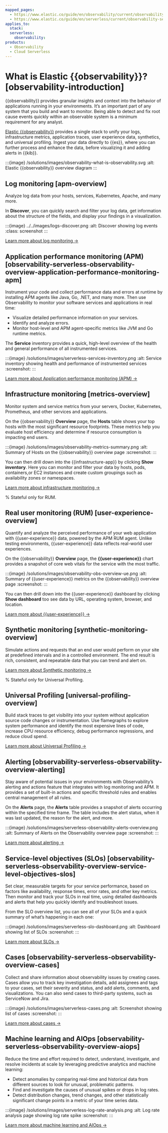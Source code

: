 ```yaml
---
mapped_pages:
  - https://www.elastic.co/guide/en/observability/current/observability-introduction.html
  - https://www.elastic.co/guide/en/serverless/current/observability-serverless-observability-overview.html
applies_to:
  stack:
  serverless:
    observability:
products:
  - Observability
  - Cloud Serverless
---
```


# What is Elastic {{observability}}? [observability-introduction]

{{observability}} provides granular insights and context into the behavior of applications running in your environments. It’s an important part of any system that you build and want to monitor. Being able to detect and fix root cause events quickly within an observable system is a minimum requirement for any analyst.

[Elastic {{observability}}](https://www.elastic.co/observability) provides a single stack to unify your logs, infrastructure metrics, application traces, user experience data, synthetics, and universal profiling. Ingest your data directly to {{es}}, where you can further process and enhance the data, before visualizing it and adding alerts in {{kib}}.

:::{image} /solutions/images/observability-what-is-observability.svg
:alt: Elastic {{observability}} overview diagram
:::

## Log monitoring [apm-overview]

Analyze log data from your hosts, services, Kubernetes, Apache, and many more.

In **Discover**, you can quickly search and filter your log data, get information about the structure of the fields, and display your findings in a visualization.

:::{image} ../../images/logs-discover.png
:alt: Discover showing log events
:class: screenshot
:::

[Learn more about log monitoring →](/solutions/observability/logs.md)


## Application performance monitoring (APM) [observability-serverless-observability-overview-application-performance-monitoring-apm]

Instrument your code and collect performance data and errors at runtime by installing APM agents like Java, Go, .NET, and many more. Then use Observability to monitor your software services and applications in real time:

* Visualize detailed performance information on your services.
* Identify and analyze errors.
* Monitor host-level and APM agent-specific metrics like JVM and Go runtime metrics.

The **Service** inventory provides a quick, high-level overview of the health and general performance of all instrumented services.

:::{image} /solutions/images/serverless-services-inventory.png
:alt: Service inventory showing health and performance of instrumented services
:screenshot:
:::

[Learn more about Application performance monitoring (APM) →](/solutions/observability/apm/index.md)


## Infrastructure monitoring [metrics-overview]

Monitor system and service metrics from your servers, Docker, Kubernetes, Prometheus, and other services and applications.

On the {{observability}} **Overview** page, the **Hosts** table shows your top hosts with the most significant resource footprints. These metrics help you evaluate host efficiency and determine if resource consumption is impacting end users.

:::{image} /solutions/images/observability-metrics-summary.png
:alt: Summary of Hosts on the {{observability}} overview page
:screenshot:
:::

You can then drill down into the {{infrastructure-app}} by clicking **Show inventory**. Here you can monitor and filter your data by hosts, pods, containers,or EC2 instances and create custom groupings such as availability zones or namespaces.

[Learn more about infrastructure monitoring → ](/solutions/observability/infra-and-hosts/analyze-infrastructure-host-metrics.md)


% Stateful only for RUM.

## Real user monitoring (RUM) [user-experience-overview]

Quantify and analyze the perceived performance of your web application with {{user-experience}} data, powered by the APM RUM agent. Unlike testing environments, {{user-experience}} data reflects real-world user experiences.

On the {{observability}} **Overview** page, the **{{user-experience}}** chart provides a snapshot of core web vitals for the service with the most traffic.

:::{image} /solutions/images/observability-obs-overview-ue.png
:alt: Summary of {{user-experience}} metrics on the {{observability}} overview page
:screenshot:
:::

You can then drill down into the {{user-experience}} dashboard by clicking **Show dashboard** too see data by URL, operating system, browser, and location.

 [Learn more about {{user-experience}} →](/solutions/observability/applications/user-experience.md)

## Synthetic monitoring [synthetic-monitoring-overview]

Simulate actions and requests that an end user would perform on your site at predefined intervals and in a controlled environment. The end result is rich, consistent, and repeatable data that you can trend and alert on.

[Learn more about Synthetic monitoring →](/solutions/observability/synthetics/index.md)

% Stateful only for Universal Profiling.

## Universal Profiling [universal-profiling-overview]

Build stack traces to get visibility into your system without application source code changes or instrumentation. Use flamegraphs to explore system performance and identify the most expensive lines of code, increase CPU resource efficiency, debug performance regressions, and reduce cloud spend.

[Learn more about Universal Profiling →](/solutions/observability/infra-and-hosts/universal-profiling.md)


## Alerting [observability-serverless-observability-overview-alerting]

Stay aware of potential issues in your environments with Observability’s alerting and actions feature that integrates with log monitoring and APM. It provides a set of built-in actions and specific threshold rules and enables central management of all rules.

On the **Alerts** page, the **Alerts** table provides a snapshot of alerts occurring within the specified time frame. The table includes the alert status, when it was last updated, the reason for the alert, and more.

:::{image} /solutions/images/serverless-observability-alerts-overview.png
:alt: Summary of Alerts on the Observability overview page
:screenshot:
:::

[Learn more about alerting → ](/solutions/observability/incident-management/alerting.md)


## Service-level objectives (SLOs) [observability-serverless-observability-overview-service-level-objectives-slos]

Set clear, measurable targets for your service performance, based on factors like availability, response times, error rates, and other key metrics. Then monitor and track your SLOs in real time, using detailed dashboards and alerts that help you quickly identify and troubleshoot issues.

From the SLO overview list, you can see all of your SLOs and a quick summary of what’s happening in each one:

:::{image} /solutions/images/serverless-slo-dashboard.png
:alt: Dashboard showing list of SLOs
:screenshot:
:::

[Learn more about SLOs → ](/solutions/observability/incident-management/service-level-objectives-slos.md)

## Cases [observability-serverless-observability-overview-cases]

Collect and share information about observability issues by creating cases. Cases allow you to track key investigation details, add assignees and tags to your cases, set their severity and status, and add alerts, comments, and visualizations. You can also send cases to third-party systems, such as ServiceNow and Jira.

:::{image} /solutions/images/serverless-cases.png
:alt: Screenshot showing list of cases
:screenshot:
:::

[Learn more about cases → ](/solutions/observability/incident-management/cases.md)

## Machine learning and AIOps [observability-serverless-observability-overview-aiops]

Reduce the time and effort required to detect, understand, investigate, and resolve incidents at scale by leveraging predictive analytics and machine learning:

* Detect anomalies by comparing real-time and historical data from different sources to look for unusual, problematic patterns.
* Find and investigate the causes of unusual spikes or drops in log rates.
* Detect distribution changes, trend changes, and other statistically significant change points in a metric of your time series data.

:::{image} /solutions/images/serverless-log-rate-analysis.png
:alt: Log rate analysis page showing log rate spike
:screenshot:
:::

[Learn more about machine learning and AIOps →](/explore-analyze/machine-learning/machine-learning-in-kibana/xpack-ml-aiops.md)